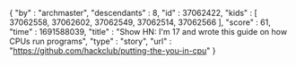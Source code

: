 {
  "by" : "archmaster",
  "descendants" : 8,
  "id" : 37062422,
  "kids" : [ 37062558, 37062602, 37062549, 37062514, 37062566 ],
  "score" : 61,
  "time" : 1691588039,
  "title" : "Show HN: I'm 17 and wrote this guide on how CPUs run programs",
  "type" : "story",
  "url" : "https://github.com/hackclub/putting-the-you-in-cpu"
}
